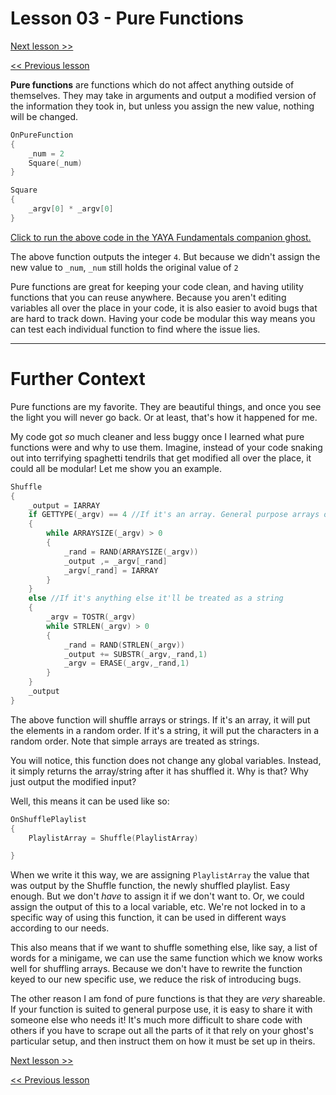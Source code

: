 # Lesson 03 - Pure Functions

[Next lesson >>](https://github.com/Zichqec/YAYA_Fundamentals/blob/main/Module%2004%20-%20Functions/04%20-%20Embedded%20Elements.md)

[<< Previous lesson](https://github.com/Zichqec/YAYA_Fundamentals/blob/main/Module%2004%20-%20Functions/02%20-%20Thinking%20with%20Functions.md)

**Pure functions** are functions which do not affect anything outside of themselves. They may take in arguments and output a modified version of the information they took in, but unless you assign the new value, nothing will be changed.

```c
OnPureFunction
{
	_num = 2
	Square(_num)
}

Square
{
	_argv[0] * _argv[0]
}
```

[Click to run the above code in the YAYA Fundamentals companion ghost.](https://zichqec.github.io/s-the-skeleton/jump.html?url=x-ukagaka-link%3Atype%3Devent%26ghost%3DYAYA%20Fundamentals%26info%3DOnExample.M4.L3.PureFunction)

The above function outputs the integer `4`. But because we didn't assign the new value to `_num`, `_num` still holds the original value of `2`

Pure functions are great for keeping your code clean, and having utility functions that you can reuse anywhere. Because you aren't editing variables all over the place in your code, it is also easier to avoid bugs that are hard to track down. Having your code be modular this way means you can test each individual function to find where the issue lies.

---

# Further Context

Pure functions are my favorite. They are beautiful things, and once you see the light you will never go back. Or at least, that's how it happened for me.

My code got *so* much cleaner and less buggy once I learned what pure functions were and why to use them. Imagine, instead of your code snaking out into terrifying spaghetti tendrils that get modified all over the place, it could all be modular! Let me show you an example.

```c
Shuffle
{
	_output = IARRAY
	if GETTYPE(_argv) == 4 //If it's an array. General purpose arrays only!
	{
		while ARRAYSIZE(_argv) > 0
		{
			_rand = RAND(ARRAYSIZE(_argv))
			_output ,= _argv[_rand]
			_argv[_rand] = IARRAY
		}
	}
	else //If it's anything else it'll be treated as a string
	{
		_argv = TOSTR(_argv)
		while STRLEN(_argv) > 0
		{
			_rand = RAND(STRLEN(_argv))
			_output += SUBSTR(_argv,_rand,1)
			_argv = ERASE(_argv,_rand,1)
		}
	}
	_output
}
```

The above function will shuffle arrays or strings. If it's an array, it will put the elements in a random order. If it's a string, it will put the characters in a random order. Note that simple arrays are treated as strings.

You will notice, this function does not change any global variables. Instead, it simply returns the array/string after it has shuffled it. Why is that? Why just output the modified input?

Well, this means it can be used like so:

```c
OnShufflePlaylist
{
	PlaylistArray = Shuffle(PlaylistArray)

}
```

When we write it this way, we are assigning `PlaylistArray` the value that was output by the Shuffle function, the newly shuffled playlist. Easy enough. But we don't *have* to assign it if we don't want to. Or, we could assign the output of this to a local variable, etc. We're not locked in to a specific way of using this function, it can be used in different ways according to our needs.

This also means that if we want to shuffle something else, like say, a list of words for a minigame, we can use the same function which we know works well for shuffling arrays. Because we don't have to rewrite the function keyed to our new specific use, we reduce the risk of introducing bugs.

The other reason I am fond of pure functions is that they are *very* shareable. If your function is suited to general purpose use, it is easy to share it with someone else who needs it! It's much more difficult to share code with others if you have to scrape out all the parts of it that rely on your ghost's particular setup, and then instruct them on how it must be set up in theirs.

[Next lesson >>](https://github.com/Zichqec/YAYA_Fundamentals/blob/main/Module%2004%20-%20Functions/04%20-%20Embedded%20Elements.md)

[<< Previous lesson](https://github.com/Zichqec/YAYA_Fundamentals/blob/main/Module%2004%20-%20Functions/02%20-%20Thinking%20with%20Functions.md)